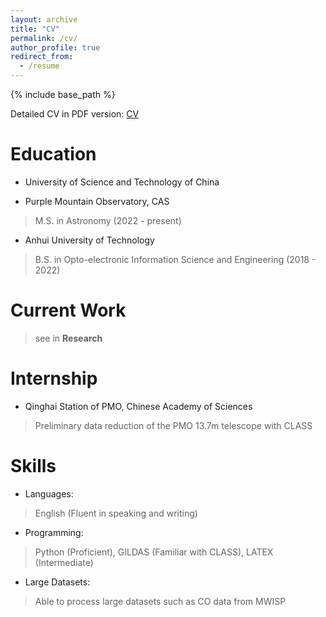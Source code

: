 ```yaml
---
layout: archive
title: "CV"
permalink: /cv/
author_profile: true
redirect_from:
  - /resume
---
```


{% include base_path %}

Detailed CV in PDF version: [CV](../files/Dorian_Resumes.pdf)

Education
======

* University of Science and Technology of China
- Purple Mountain Observatory, CAS 
> M.S. in Astronomy \(2022 - present)
* Anhui University of Technology
> B.S. in Opto-electronic Information Science and Engineering \(2018 - 2022)

Current Work
======
> see in **Research**

Internship
======
- Qinghai Station of PMO, Chinese Academy of Sciences 
> Preliminary data reduction of the PMO 13.7m telescope with CLASS
  
Skills
======
- Languages: 
> English (Fluent in speaking and writing)
- Programming: 
> Python (Proficient), GILDAS (Familiar with CLASS), LATEX (Intermediate) 
- Large Datasets: 
> Able to process large datasets such as CO data from MWISP
